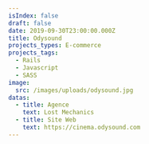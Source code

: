 ```yaml
---
isIndex: false
draft: false
date: 2019-09-30T23:00:00.000Z
title: Odysound
projects_types: E-commerce
projects_tags:
  - Rails
  - Javascript
  - SASS
image:
  src: /images/uploads/odysound.jpg
datas:
  - title: Agence
    text: Lost Mechanics
  - title: Site Web
    text: https://cinema.odysound.com
---
```


